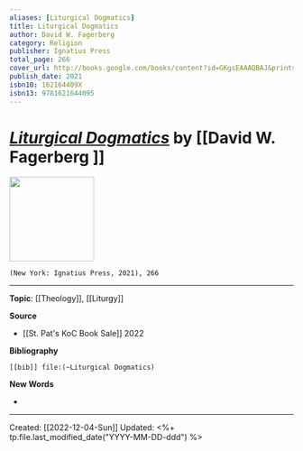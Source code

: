 ```yaml
---
aliases: [Liturgical Dogmatics]
title: Liturgical Dogmatics
author: David W. Fagerberg 
category: Religion
publisher: Ignatius Press
total_page: 266
cover_url: http://books.google.com/books/content?id=GKgsEAAAQBAJ&printsec=frontcover&img=1&zoom=1&edge=curl&source=gbs_api
publish_date: 2021
isbn10: 162164409X
isbn13: 9781621644095
---
```

# *[Liturgical Dogmatics]()* by [[David W. Fagerberg ]]

<img src="http://books.google.com/books/content?id=GKgsEAAAQBAJ&printsec=frontcover&img=1&zoom=1&edge=curl&source=gbs_api" width=150>

`(New York: Ignatius Press, 2021), 266`

--- 
**Topic**: [[Theology]], [[Liturgy]]

**Source**
- [[St. Pat's KoC Book Sale]] 2022


**Bibliography**

```query
[[bib]] file:(~Liturgical Dogmatics)
```
 

**New Words**

- 

---
Created: [[2022-12-04-Sun]]
Updated: <%+ tp.file.last_modified_date("YYYY-MM-DD-ddd") %>
